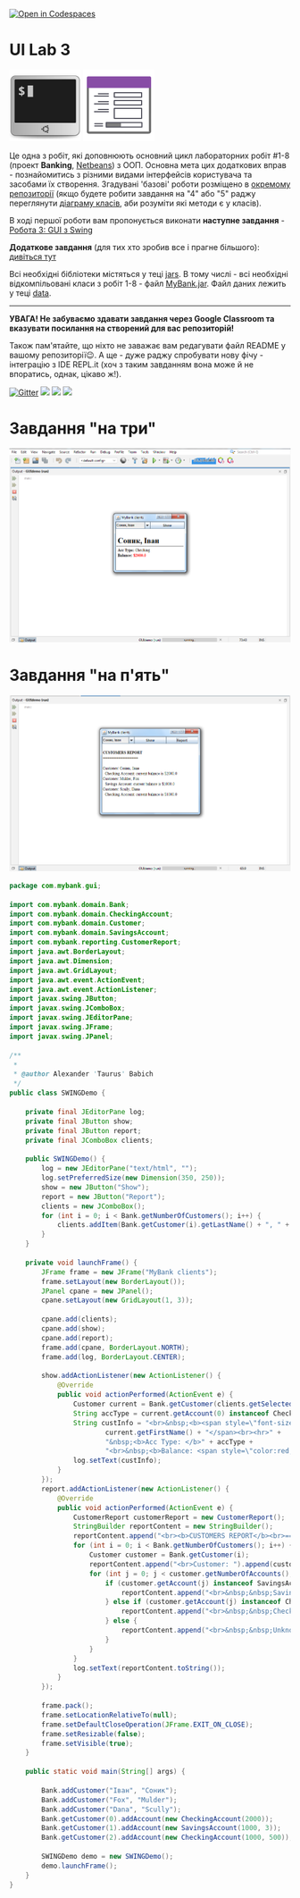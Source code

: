 [![Open in Codespaces](https://classroom.github.com/assets/launch-codespace-2972f46106e565e64193e422d61a12cf1da4916b45550586e14ef0a7c637dd04.svg)](https://classroom.github.com/open-in-codespaces?assignment_repo_id=15283543)
# UI Lab 3
![](terminal-icon.png)
![](gui-icon.png)

Це одна з робіт, які доповнюють основний цикл лабораторних робіт #1-8 (проект **Banking**, [Netbeans](https://netbeans.org/)) з ООП.  Основна мета цих додаткових вправ - познайомитись з різними видами інтерфейсів користувача та засобами їх створення. Згадувані 'базові' роботи розміщено в [окремому репозиторії](https://github.com/liketaurus/OOP-JAVA) (якщо будете робити завдання на "4" або "5" раджу переглянути [діаграму класів](https://github.com/liketaurus/OOP-JAVA/blob/master/MyBank.png), аби розуміти які методи є у класів).

В ході першої роботи вам пропонується виконати **наступне завдання** - [Робота 3: GUI з Swing](https://github.com/ppc-ntu-khpi/GUI-Lab1-Starter/blob/master/Lab%203%20-%20SWING/Lab%203.md)
  
**Додаткове завдання** (для тих хто зробив все і прагне більшого): [дивіться тут](https://github.com/ppc-ntu-khpi/GUI-Lab1-Starter/blob/master/Lab%203%20-%20SWING/Lab%203%20-%20add.md)

Всі необхідні бібліотеки містяться у теці [jars](https://github.com/ppc-ntu-khpi/GUI-Lab1-Starter/tree/master/jars). В тому числі - всі необхідні відкомпільовані класи з робіт 1-8 - файл [MyBank.jar](https://github.com/ppc-ntu-khpi/GUI-Lab1-Starter/blob/master/jars/MyBank.jar). Файл даних лежить у теці [data](https://github.com/ppc-ntu-khpi/GUI-Lab1-Starter/tree/master/data).

---
**УВАГА! Не забуваємо здавати завдання через Google Classroom та вказувати посилання на створений для вас репозиторій!**

Також пам'ятайте, що ніхто не заважає вам редагувати файл README у вашому репозиторії😉.
А ще - дуже раджу спробувати нову фічу - інтеграцію з IDE REPL.it (хоч з таким завданням вона може й не впоратись, однак, цікаво ж!).

[![Gitter](https://badges.gitter.im/PPC-SE-2020/OOP.svg)](https://gitter.im/PPC-SE-2020/OOP?utm_source=badge&utm_medium=badge&utm_campaign=pr-badge)
![](https://img.shields.io/badge/Made%20with-JAVA-red.svg)
![](https://img.shields.io/badge/Made%20with-%20Netbeans-brightgreen.svg)
![](https://img.shields.io/badge/Made%20at-PPC%20NTU%20%22KhPI%22-blue.svg) 

# Завдання "на три"
![](/Task/Screens/Screenshot_1.png)

# Завдання "на п'ять"
![](/Task/Screens/Screenshot_2.png)

````java
package com.mybank.gui;

import com.mybank.domain.Bank;
import com.mybank.domain.CheckingAccount;
import com.mybank.domain.Customer;
import com.mybank.domain.SavingsAccount;
import com.mybank.reporting.CustomerReport;
import java.awt.BorderLayout;
import java.awt.Dimension;
import java.awt.GridLayout;
import java.awt.event.ActionEvent;
import java.awt.event.ActionListener;
import javax.swing.JButton;
import javax.swing.JComboBox;
import javax.swing.JEditorPane;
import javax.swing.JFrame;
import javax.swing.JPanel;

/**
 *
 * @author Alexander 'Taurus' Babich
 */
public class SWINGDemo {
    
    private final JEditorPane log;
    private final JButton show;
    private final JButton report;
    private final JComboBox clients;
    
    public SWINGDemo() {
        log = new JEditorPane("text/html", "");
        log.setPreferredSize(new Dimension(350, 250));
        show = new JButton("Show");
        report = new JButton("Report");
        clients = new JComboBox();
        for (int i = 0; i < Bank.getNumberOfCustomers(); i++) {
            clients.addItem(Bank.getCustomer(i).getLastName() + ", " + Bank.getCustomer(i).getFirstName());
        }
    }
    
    private void launchFrame() {
        JFrame frame = new JFrame("MyBank clients");
        frame.setLayout(new BorderLayout());
        JPanel cpane = new JPanel();
        cpane.setLayout(new GridLayout(1, 3));
        
        cpane.add(clients);
        cpane.add(show);
        cpane.add(report);
        frame.add(cpane, BorderLayout.NORTH);
        frame.add(log, BorderLayout.CENTER);
        
        show.addActionListener(new ActionListener() {
            @Override
            public void actionPerformed(ActionEvent e) {
                Customer current = Bank.getCustomer(clients.getSelectedIndex());
                String accType = current.getAccount(0) instanceof CheckingAccount ? "Checking" : "Savings";                
                String custInfo = "<br>&nbsp;<b><span style=\"font-size:2em;\">" + current.getLastName() + ", " +
                        current.getFirstName() + "</span><br><hr>" +
                        "&nbsp;<b>Acc Type: </b>" + accType +
                        "<br>&nbsp;<b>Balance: <span style=\"color:red;\">$" + current.getAccount(0).getBalance() + "</span></b>";
                log.setText(custInfo);                
            }
        });
        report.addActionListener(new ActionListener() {
            @Override
            public void actionPerformed(ActionEvent e) {
                CustomerReport customerReport = new CustomerReport();
                StringBuilder reportContent = new StringBuilder();
                reportContent.append("<br><b>CUSTOMERS REPORT</b><br>================<br>");
                for (int i = 0; i < Bank.getNumberOfCustomers(); i++) {
                    Customer customer = Bank.getCustomer(i);
                    reportContent.append("<br>Customer: ").append(customer.getLastName()).append(", ").append(customer.getFirstName());
                    for (int j = 0; j < customer.getNumberOfAccounts(); j++) {
                        if (customer.getAccount(j) instanceof SavingsAccount) {
                            reportContent.append("<br>&nbsp;&nbsp;Savings Account: current balance is $").append(customer.getAccount(j).getBalance());
                        } else if (customer.getAccount(j) instanceof CheckingAccount) {
                            reportContent.append("<br>&nbsp;&nbsp;Checking Account: current balance is $").append(customer.getAccount(j).getBalance());
                        } else {
                            reportContent.append("<br>&nbsp;&nbsp;Unknown Account Type: current balance is $").append(customer.getAccount(j).getBalance());
                        }
                    }
                }
                log.setText(reportContent.toString());
            }
        });
        
        frame.pack();
        frame.setLocationRelativeTo(null);
        frame.setDefaultCloseOperation(JFrame.EXIT_ON_CLOSE);  
        frame.setResizable(false);
        frame.setVisible(true);        
    }
    
    public static void main(String[] args) {
        
        Bank.addCustomer("Іван", "Соник");
        Bank.addCustomer("Fox", "Mulder");
        Bank.addCustomer("Dana", "Scully");
        Bank.getCustomer(0).addAccount(new CheckingAccount(2000));
        Bank.getCustomer(1).addAccount(new SavingsAccount(1000, 3));
        Bank.getCustomer(2).addAccount(new CheckingAccount(1000, 500));
        
        SWINGDemo demo = new SWINGDemo();        
        demo.launchFrame();
    }
}
````
